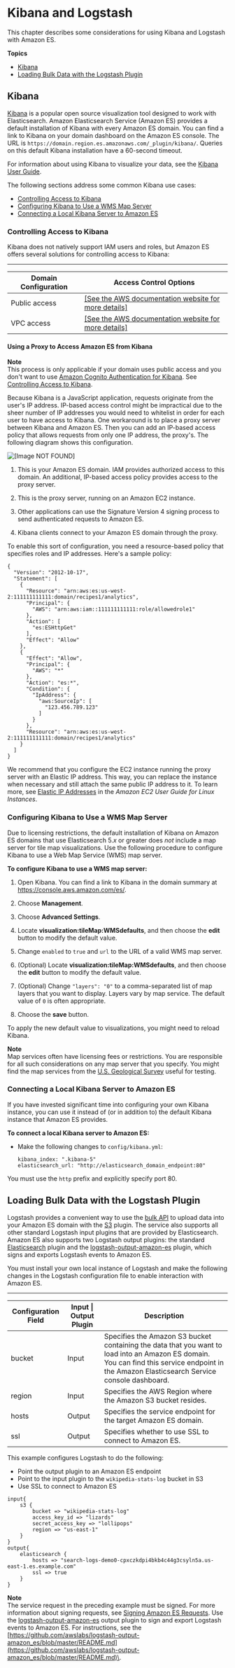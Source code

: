 # Kibana and Logstash<a name="es-kibana"></a>

This chapter describes some considerations for using Kibana and Logstash with Amazon ES\.

**Topics**
+ [Kibana](#es-managedomains-kibana)
+ [Loading Bulk Data with the Logstash Plugin](#es-managedomains-logstash)

## Kibana<a name="es-managedomains-kibana"></a>

[Kibana](https://www.elastic.co/guide/en/kibana/current/introduction.html) is a popular open source visualization tool designed to work with Elasticsearch\. Amazon Elasticsearch Service \(Amazon ES\) provides a default installation of Kibana with every Amazon ES domain\. You can find a link to Kibana on your domain dashboard on the Amazon ES console\. The URL is `https://domain.region.es.amazonaws.com/_plugin/kibana/`\. Queries on this default Kibana installation have a 60\-second timeout\.

For information about using Kibana to visualize your data, see the [Kibana User Guide](https://www.elastic.co/guide/en/kibana/current/index.html)\.

The following sections address some common Kibana use cases:
+ [Controlling Access to Kibana](#es-kibana-access)
+ [Configuring Kibana to Use a WMS Map Server](#es-kibana-map-server)
+ [Connecting a Local Kibana Server to Amazon ES](#es-kibana-local)

### Controlling Access to Kibana<a name="es-kibana-access"></a>

Kibana does not natively support IAM users and roles, but Amazon ES offers several solutions for controlling access to Kibana:


****  

| Domain Configuration | Access Control Options | 
| --- | --- | 
| Public access |  [\[See the AWS documentation website for more details\]](http://docs.aws.amazon.com/elasticsearch-service/latest/developerguide/es-kibana.html)  | 
| VPC access |  [\[See the AWS documentation website for more details\]](http://docs.aws.amazon.com/elasticsearch-service/latest/developerguide/es-kibana.html)  | 

#### Using a Proxy to Access Amazon ES from Kibana<a name="es-kibana-proxy"></a>

**Note**  
This process is only applicable if your domain uses public access and you don't want to use [Amazon Cognito Authentication for Kibana](es-cognito-auth.md)\. See [Controlling Access to Kibana](#es-kibana-access)\.

Because Kibana is a JavaScript application, requests originate from the user's IP address\. IP\-based access control might be impractical due to the sheer number of IP addresses you would need to whitelist in order for each user to have access to Kibana\. One workaround is to place a proxy server between Kibana and Amazon ES\. Then you can add an IP\-based access policy that allows requests from only one IP address, the proxy's\. The following diagram shows this configuration\.

![\[Image NOT FOUND\]](http://docs.aws.amazon.com/elasticsearch-service/latest/developerguide/images/KibanaProxy.png)

1. This is your Amazon ES domain\. IAM provides authorized access to this domain\. An additional, IP\-based access policy provides access to the proxy server\.

1. This is the proxy server, running on an Amazon EC2 instance\.

1. Other applications can use the Signature Version 4 signing process to send authenticated requests to Amazon ES\.

1. Kibana clients connect to your Amazon ES domain through the proxy\.

To enable this sort of configuration, you need a resource\-based policy that specifies roles and IP addresses\. Here's a sample policy:

```
{
  "Version": "2012-10-17",
  "Statement": [
    {
      "Resource": "arn:aws:es:us-west-2:111111111111:domain/recipes1/analytics",
      "Principal": {
        "AWS": "arn:aws:iam::111111111111:role/allowedrole1"
      },
      "Action": [
        "es:ESHttpGet"
      ],
      "Effect": "Allow"
    },
    {
      "Effect": "Allow",
      "Principal": {
        "AWS": "*"
      },
      "Action": "es:*",
      "Condition": {
        "IpAddress": {
          "aws:SourceIp": [
            "123.456.789.123"
          ]
        }
      },
      "Resource": "arn:aws:es:us-west-2:111111111111:domain/recipes1/analytics"
    }
  ]
}
```

We recommend that you configure the EC2 instance running the proxy server with an Elastic IP address\. This way, you can replace the instance when necessary and still attach the same public IP address to it\. To learn more, see [Elastic IP Addresses](http://docs.aws.amazon.com/AWSEC2/latest/UserGuide/elastic-ip-addresses-eip.html) in the *Amazon EC2 User Guide for Linux Instances*\.

### Configuring Kibana to Use a WMS Map Server<a name="es-kibana-map-server"></a>

Due to licensing restrictions, the default installation of Kibana on Amazon ES domains that use Elasticsearch 5\.*x* or greater does *not* include a map server for tile map visualizations\. Use the following procedure to configure Kibana to use a Web Map Service \(WMS\) map server\.

**To configure Kibana to use a WMS map server:**

1. Open Kibana\. You can find a link to Kibana in the domain summary at [https://console\.aws\.amazon\.com/es/](https://console.aws.amazon.com/es/)\.

1. Choose **Management**\.

1. Choose **Advanced Settings**\.

1. Locate **visualization:tileMap:WMSdefaults**, and then choose the **edit** button to modify the default value\.

1. Change `enabled` to `true` and `url` to the URL of a valid WMS map server\.

1. \(Optional\) Locate **visualization:tileMap:WMSdefaults**, and then choose the **edit** button to modify the default value\.

1. \(Optional\) Change `"layers": "0"` to a comma\-separated list of map layers that you want to display\. Layers vary by map service\. The default value of `0` is often appropriate\.

1. Choose the **save** button\.

 To apply the new default value to visualizations, you might need to reload Kibana\.

**Note**  
Map services often have licensing fees or restrictions\. You are responsible for all such considerations on any map server that you specify\. You might find the map services from the [U\.S\. Geological Survey](https://viewer.nationalmap.gov/services/) useful for testing\.

### Connecting a Local Kibana Server to Amazon ES<a name="es-kibana-local"></a>

If you have invested significant time into configuring your own Kibana instance, you can use it instead of \(or in addition to\) the default Kibana instance that Amazon ES provides\.

**To connect a local Kibana server to Amazon ES:**
+ Make the following changes to `config/kibana.yml`:

  ```
  kibana_index: ".kibana-5"
  elasticsearch_url: "http://elasticsearch_domain_endpoint:80"
  ```

You must use the `http` prefix and explicitly specify port 80\.

## Loading Bulk Data with the Logstash Plugin<a name="es-managedomains-logstash"></a>

Logstash provides a convenient way to use the [bulk API](https://www.elastic.co/guide/en/elasticsearch/reference/current/docs-bulk.html) to upload data into your Amazon ES domain with the [S3](https://www.elastic.co/guide/en/logstash/current/plugins-inputs-s3.html) plugin\. The service also supports all other standard Logstash input plugins that are provided by Elasticsearch\. Amazon ES also supports two Logstash output plugins: the standard [Elasticsearch](https://www.elastic.co/guide/en/logstash/current/plugins-outputs-elasticsearch.html) plugin and the [logstash\-output\-amazon\-es](https://github.com/awslabs/logstash-output-amazon_es) plugin, which signs and exports Logstash events to Amazon ES\.

You must install your own local instance of Logstash and make the following changes in the Logstash configuration file to enable interaction with Amazon ES\.


****  

| Configuration Field | Input \| Output Plugin | Description | 
| --- | --- | --- | 
| bucket | Input | Specifies the Amazon S3 bucket containing the data that you want to load into an Amazon ES domain\. You can find this service endpoint in the Amazon Elasticsearch Service console dashboard\. | 
| region | Input | Specifies the AWS Region where the Amazon S3 bucket resides\. | 
| hosts | Output | Specifies the service endpoint for the target Amazon ES domain\. | 
| ssl | Output | Specifies whether to use SSL to connect to Amazon ES\.  | 

This example configures Logstash to do the following:
+ Point the output plugin to an Amazon ES endpoint
+ Point to the input plugin to the `wikipedia-stats-log` bucket in S3
+ Use SSL to connect to Amazon ES 

```
input{
    s3 {
        bucket => "wikipedia-stats-log"
        access_key_id => "lizards"
        secret_access_key => "lollipops"
        region => "us-east-1"
    }
}
output{
    elasticsearch {
        hosts => "search-logs-demo0-cpxczkdpi4bkb4c44g3csyln5a.us-east-1.es.example.com"
        ssl => true
    }
}
```

**Note**  
The service request in the preceding example must be signed\. For more information about signing requests, see [Signing Amazon ES Requests](es-ac.md#es-managedomains-signing-service-requests)\. Use the [logstash\-output\-amazon\-es](https://github.com/awslabs/logstash-output-amazon_es) output plugin to sign and export Logstash events to Amazon ES\. For instructions, see the [https://github.com/awslabs/logstash-output-amazon_es/blob/master/README.md](https://github.com/awslabs/logstash-output-amazon_es/blob/master/README.md)\.